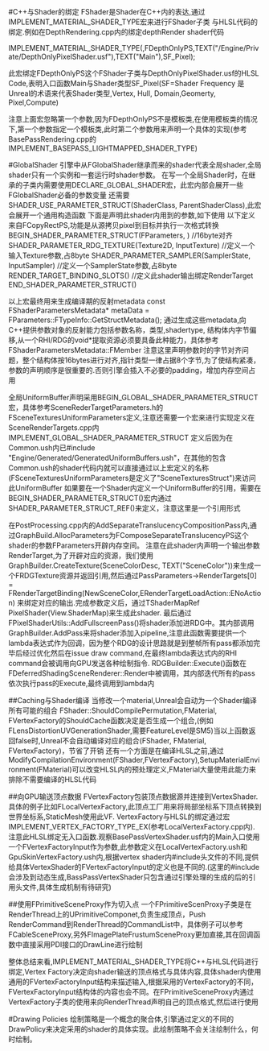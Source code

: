 #C++与Shader的绑定
FShader是Shader在C++内的表达,通过IMPLEMENT_MATERIAL_SHADER_TYPE宏来进行FShader子类
与HLSL代码的绑定.例如在DepthRendering.cpp内的绑定depthRender shader代码

IMPLEMENT_MATERIAL_SHADER_TYPE(,FDepthOnlyPS,TEXT("/Engine/Private/DepthOnlyPixelShader.usf"),TEXT("Main"),SF_Pixel);

此宏绑定FDepthOnlyPS这个FShader子类与DepthOnlyPixelShader.usf的HLSL Code,表明入口函数Main与Shader类型SF_Pixel(SF=Shader Frequency 是Unreal的术语来代表Shader类型,Vertex, Hull, Domain,Geomerty, Pixel,Compute)

注意上面宏忽略第一个参数,因为FDepthOnlyPS不是模板类,在使用模板类的情况下,第一个参数指定一个模板类,此时第二个参数用来声明一个具体的实现(参考BasePassRendering.cpp的IMPLEMENT_BASEPASS_LIGHTMAPPED_SHADER_TYPE)

#GlobalShader
引擎中从FGlobalShader继承而来的shader代表全局shader,全局shader只有一个实例和一套运行时shader参数。
在写一个全局Shader时，在继承的子类内需要使用DECLARE_GLOBAL_SHADER宏，此宏内部会展开一些FGlobalShader必备的参数变量
还需要SHADER_USE_PARAMETER_STRUCT(ShaderClass, ParentShaderClass),此宏会展开一个通用构造函数
下面是声明此shader内用到的参数,如下使用
以下定义来自FCopyRectPS,功能是从源拷贝pixel到目标并执行一次格式转换
	BEGIN_SHADER_PARAMETER_STRUCT(FParameters, )                    //16byte对齐
		SHADER_PARAMETER_RDG_TEXTURE(Texture2D, InputTexture)       //定义一个输入Texture参数,占8byte
		SHADER_PARAMETER_SAMPLER(SamplerState, InputSampler)        //定义一个SamplerState参数,占8byte
		RENDER_TARGET_BINDING_SLOTS()                               //定义此shader输出绑定RenderTarget
	END_SHADER_PARAMETER_STRUCT()

以上宏最终用来生成编译期的反射metadata
const FShaderParametersMetadata* metaData = FParameters::FTypeInfo::GetStructMetadata();
通过生成这些metadata,向C++提供参数对象的反射能力包括参数名称，类型,shadertype, 结构体内字节偏移,从一个RHI/RDG的void*提取资源必须要具备此种能力，具体参考FShaderParametersMetadata::FMember
注意这里声明参数时的字节对齐问题，整个结构体按16bytes进行对齐,指针类型一律占据8个字节,为了使结构紧凑，参数的声明顺序是很重要的.否则引擎会插入不必要的padding，增加内存空间占用 

全局UniformBuffer声明采用BEGIN_GLOBAL_SHADER_PARAMETER_STRUCT宏，具体参考SceneRederTargetParameters.h的FSceneTexturesUniformParameters定义,注意还需要一个宏来进行实现定义在SceneRenderTargets.cpp内IMPLEMENT_GLOBAL_SHADER_PARAMETER_STRUCT
定义后因为在Common.ush内已#include "Engine/Generated/GeneratedUniformBuffers.ush"，在其他的包含Common.ush的shader代码内就可以直接通过以上宏定义的名称(FSceneTexturesUniformParameters是定义了"SceneTexturesStruct")来访问此UniformBuffer
如果要在一个Shader内定义一个UniformBuffer的引用，需要在BEGIN_SHADER_PARAMETER_STRUCT()宏内通过SHADER_PARAMETER_STRUCT_REF()来定义，注意这里是一个引用形式

在PostProcessing.cpp内的AddSeparateTranslucencyCompositionPass内,通过GraphBuild.AllocParameters为FComposeSeparateTranslucencyPS这个shader的参数FParameters开辟内存空间。
注意在此shader内声明一个输出参数RenderTarget,为了开辟对应的资源，我们使用GraphBuilder.CreateTexture(SceneColorDesc, TEXT("SceneColor"))来生成一个FRDGTexture资源并返回引用,然后通过PassParameters->RenderTargets[0] = FRenderTargetBinding(NewSceneColor,ERenderTargetLoadAction::ENoAction) 来绑定对应的输出.完成参数定义后，通过TShaderMapRef<FComposeSeparateTranslucencyPS> PixelShader(View.ShaderMap)来生成此shader.
最后通过FPixelShaderUtils::AddFullscreenPass()将shader添加进RDG中。其内部调用GraphBuilder.AddPass来将shader添加入pipeline,注意此函数需要提供一个lambda表达式作为回调，因为整个RDG的设计思路就是到整帧所有pass都添加完毕后经过优化然后在issue draw command,在最终lambda表达式内的RHI command会被调用向GPU发送各种绘制指令.
RDGBuilder::Execute()函数在FDeferredShadingSceneRenderer::Render中被调用，其内部迭代所有的pass依次执行pass的Execute,最终调用到lambda内







##Caching与Shader编译
当修改一个material,Unreal会自动为一个Shader编译所有可能的组合
FShader::ShouldCompilePermutation,FMaterial, FVertexFactory的ShouldCache函数决定是否生成一个组合,(例如FLensDistortionUVGenerationShader,需要FeatureLevel是SM5)当以上函数返回false时,Unreal不会自动编译对应的组合(FShader, FMaterial, FVertexFactory)，节省了开销
还有一个方面是在编译HLSL之前,通过ModifyCompilationEnvironment(FShader,FVertexFactory),SetupMaterialEnvironment(FMaterial)可以改变HLSL内的预处理定义,FMaterial大量使用此能力来排除不需要编译的HLSL代码

##向GPU输送顶点数据
FVertexFactory包装顶点数据源并连接到VertexShader.
具体的例子比如FLocalVertexFactory,此顶点工厂用来将局部坐标系下顶点转换到世界坐标系,StaticMesh使用此VF.
VertexFactory与HLSL的绑定通过宏IMPLEMENT_VERTEX_FACTORY_TYPE_EX(参考LocalVertexFactory.cpp内).注意此HLSL绑定无入口函数.观察BasePassVertexShader.usf内的Main入口使用一个FVertexFactoryInput作为参数,此参数定义在LocalVertexFactory.ush和GpuSkinVertexFactory.ush内,根据vertex shader内#include头文件的不同,提供给具体VertexShader的FVertexFactoryInput的定义也是不同的.(这里的#include 会涉及到动态生成,BassPassVertexShader只包含通过引擎处理的生成的后的引用头文件,具体生成机制有待研究)


##使用FPrimitiveSceneProxy作为切入点
一个FPrimitiveScenProxy子类是在RenderThread上的UPrimitiveComponet,负责生成顶点，Push RenderCommand到RenderThread的CommandList中，具体例子可以参考FCableSceneProxy,另外FImagePlateFrustumSceneProxy更加直接,其在回调函数中直接采用PDI接口的DrawLine进行绘制

整体总结来看,IMPLEMENT_MATERIAL_SHADER_TYPE将C++与HLSL代码进行绑定,Vertex Factory决定向shader输送的顶点格式与具体内容,具体shader内使用通用的FVertexFactoryInput结构来描述输入,根据采用的VertexFactory的不同，FVertexFactoryInput结构体的内容也会不同。在FPrimitiveSceneProxy内通过VertexFactory子类的使用来向RenderThread声明自己的顶点格式,然后进行使用

#Drawing Policies
绘制策略是一个概念的聚合体,引擎通过定义的不同的DrawPolicy来决定采用的shader的具体实现。此绘制策略不会关注绘制什么，何时绘制。
